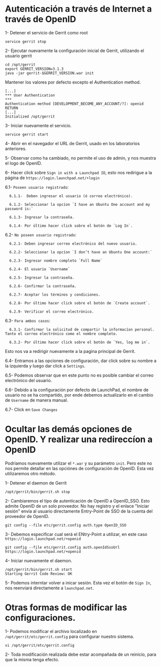 Autenticación a través de Internet a través de OpenID
====

1- Detener el servicio de Gerrit como root

```
service gerrit stop
```

2- Ejecutar nuevamente la configuración inicial de Gerrit, utilizando el usuario gerrit

```
cd /opt/gerrit
export GERRIT_VERSION=3.1.3
java -jar gerrit-$GERRIT_VERSION.war init
```

Mantener los valores por defecto excepto el Authentication method.

```
[...]
*** User Authentication
***
Authentication method [DEVELOPMENT_BECOME_ANY_ACCOUNT/?]: openid RETURN
[...]
Initialized /opt/gerrit
```

3- Iniciar nuevamente el servicio.

```
service gerrit start
```

4- Abrir en el navegador el URL de Gerrit, usado en los laboratorios anteriores.

5- Observar como ha cambiado, no permite el uso de admin, y nos muestra el logo de OpenID.

6- Hacer click sobre `Sign in with a Launchpad ID`, esto nos redirigue a la página de `https://login.launchpad.net/+login`

6.1- `Poseen usuario registrado`: 

      6.1.1-  Deben ingresar el usuario (ó correo electrónico).

      6.1.2- Seleccionar la opcíon `I have an Ubuntu One account and my password is:` 

      6.1.3- Ingresar la contraseña.

      6.1.4- Por último hacer click sobre el botón de `Log In`.

6.2- `No poseen usuario registrado`: 

      6.2.1- Deben ingresar correo electrónico del nuevo usuario.

      6.2.2- Seleccionar la opcíon `I don’t have an Ubuntu One account:`

      6.2.3- Ingresar nombre completo `Full Name`

      6.2.4- El usuario `Username`

      6.2.5- Ingresar la contraseña.

      6.2.6- Confirmar la contraseña.

      6.2.7- Aceptar los términos y condiciones.

      6.2.8- Por último hacer click sobre el botón de `Create account`.

      6.2.9- Verificar el correo electrónico.

6.3- `Para ambos casos`:

      6.3.1- Confirmar la solicitud de compartir la informacíon personal. Tanto el correo electrónico como el nombre completo.

      6.3.2- Por último hacer click sobre el botón de `Yes, log me in`.

Esto nos va a redirigir nuevamente a la pagina principal de Gerrit.

6.4- Entramos a las opciones de configuración, dar click sobre su nombre a la izquierda y luego dar click a `Settings`.

6.5- Podemos observar que en este punto no es posible cambiar el correo electrónico del usuario.

6.6- Debido a la configuración por defecto de LaunchPad, el nombre de usuario no se ha compartido, por ende debemos actualizarlo en el cambio de `Username` de manera manual.

6.7- Click en `Save Changes`

Ocultar las demás opciones de OpenID. Y realizar una redireccíon a OpenID
=======

Podríamos nuevamente utilizar el `*.war` y su parámetro `init`. Pero este no nos permite detallar en las opciónes de configuración de OpenID. Esta vez utilizaremos otro método.

1- Detener el daemon de Gerrit

```
/opt/gerrit/bin/gerrit.sh stop
```

2- Cambiaremos el tipo de autenticación de OpenID a OpenID_SSO. Esto admite OpenID de un solo proveedor. No hay registro y el enlace "Iniciar sesión" envía al usuario directamente Entry-Point de SSO de la cuenta del proveedor de OpenID.

```
git config --file etc/gerrit.config auth.type OpenID_SSO
```

3- Debemos especificar cual será el ENtry-Point a utilizar, en este caso `https://login.launchpad.net/+openid`

```
git config --file etc/gerrit.config auth.openIdSsoUrl https://login.launchpad.net/+openid
```

4- Iniciar nuevamente el daemon.

```
/opt/gerrit/bin/gerrit.sh start
Starting Gerrit Code Review: OK
```

5- Podemos interntar volver a inicar sesión. Esta vez el botón de `Sign In`, nos reenviará directamente a `launchpad.net`.

Otras formas de modificar las configuraciones.
======

1- Podemos modificar el archivo localizado en `/opt/gerrit/etc/gerrit.config` para configurar nuestro sistema.

```
vi /opt/gerrit/etc/gerrit.config
```

2- Toda modificación realizada debe estar acompañada de un reinicio, para que la misma tenga efecto.


